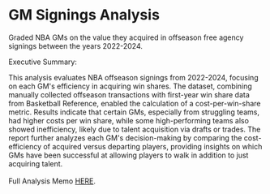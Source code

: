# GM Signings Analysis
Graded NBA GMs on the value they acquired in offseason free agency signings between the years 2022-2024.

Executive Summary:

This analysis evaluates NBA offseason signings from 2022-2024, focusing on each GM's efficiency in acquiring win shares. The dataset, combining manually collected offseason transactions with first-year win share data from Basketball Reference, enabled the calculation of a cost-per-win-share metric. Results indicate that certain GMs, especially from struggling teams, had higher costs per win share, while some high-performing teams also showed inefficiency, likely due to talent acquisition via drafts or trades. The report further analyzes each GM's decision-making by comparing the cost-efficiency of acquired versus departing players, providing insights on which GMs have been successful at allowing players to walk in addition to just acquiring talent.\
\
Full Analysis Memo [HERE](https://docs.google.com/document/d/16X4XV_A0CSWhCvhDUxw88gzv_CskAs46/edit?usp=sharing&ouid=117233643725020281980&rtpof=true&sd=true).
